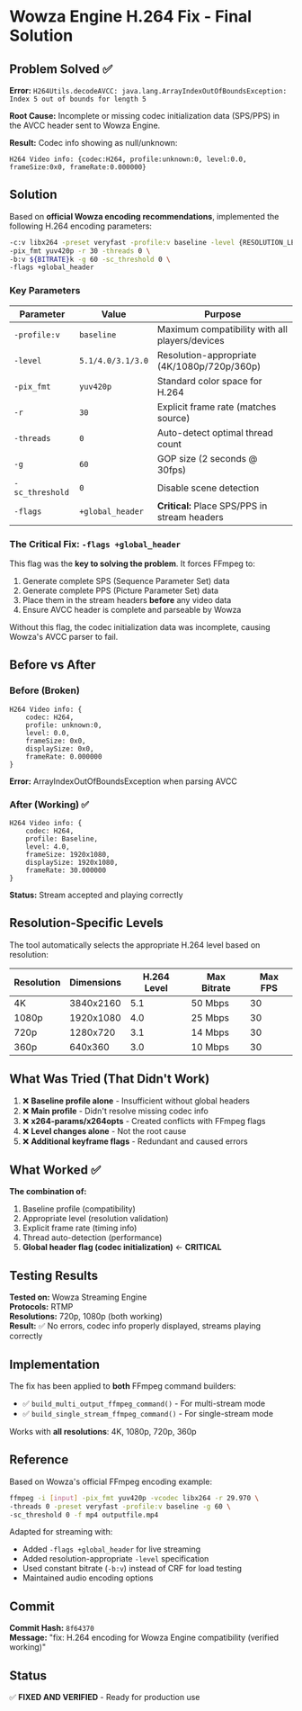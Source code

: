 # Wowza Engine H.264 Fix - Final Solution

## Problem Solved ✅

**Error:** `H264Utils.decodeAVCC: java.lang.ArrayIndexOutOfBoundsException: Index 5 out of bounds for length 5`

**Root Cause:** Incomplete or missing codec initialization data (SPS/PPS) in the AVCC header sent to Wowza Engine.

**Result:** Codec info showing as null/unknown:
```
H264 Video info: {codec:H264, profile:unknown:0, level:0.0, frameSize:0x0, frameRate:0.000000}
```

## Solution

Based on **official Wowza encoding recommendations**, implemented the following H.264 encoding parameters:

```bash
-c:v libx264 -preset veryfast -profile:v baseline -level {RESOLUTION_LEVEL} \
-pix_fmt yuv420p -r 30 -threads 0 \
-b:v ${BITRATE}k -g 60 -sc_threshold 0 \
-flags +global_header
```

### Key Parameters

| Parameter | Value | Purpose |
|-----------|-------|---------|
| `-profile:v` | `baseline` | Maximum compatibility with all players/devices |
| `-level` | `5.1/4.0/3.1/3.0` | Resolution-appropriate (4K/1080p/720p/360p) |
| `-pix_fmt` | `yuv420p` | Standard color space for H.264 |
| `-r` | `30` | Explicit frame rate (matches source) |
| `-threads` | `0` | Auto-detect optimal thread count |
| `-g` | `60` | GOP size (2 seconds @ 30fps) |
| `-sc_threshold` | `0` | Disable scene detection |
| `-flags` | `+global_header` | **Critical:** Place SPS/PPS in stream headers |

### The Critical Fix: `-flags +global_header`

This flag was the **key to solving the problem**. It forces FFmpeg to:
1. Generate complete SPS (Sequence Parameter Set) data
2. Generate complete PPS (Picture Parameter Set) data  
3. Place them in the stream headers **before** any video data
4. Ensure AVCC header is complete and parseable by Wowza

Without this flag, the codec initialization data was incomplete, causing Wowza's AVCC parser to fail.

## Before vs After

### Before (Broken)
```
H264 Video info: {
    codec: H264,
    profile: unknown:0,
    level: 0.0,
    frameSize: 0x0,
    displaySize: 0x0,
    frameRate: 0.000000
}
```
**Error:** ArrayIndexOutOfBoundsException when parsing AVCC

### After (Working) ✅
```
H264 Video info: {
    codec: H264,
    profile: Baseline,
    level: 4.0,
    frameSize: 1920x1080,
    displaySize: 1920x1080,
    frameRate: 30.000000
}
```
**Status:** Stream accepted and playing correctly

## Resolution-Specific Levels

The tool automatically selects the appropriate H.264 level based on resolution:

| Resolution | Dimensions | H.264 Level | Max Bitrate | Max FPS |
|------------|------------|-------------|-------------|---------|
| 4K | 3840x2160 | 5.1 | 50 Mbps | 30 |
| 1080p | 1920x1080 | 4.0 | 25 Mbps | 30 |
| 720p | 1280x720 | 3.1 | 14 Mbps | 30 |
| 360p | 640x360 | 3.0 | 10 Mbps | 30 |

## What Was Tried (That Didn't Work)

1. ❌ **Baseline profile alone** - Insufficient without global headers
2. ❌ **Main profile** - Didn't resolve missing codec info
3. ❌ **x264-params/x264opts** - Created conflicts with FFmpeg flags
4. ❌ **Level changes alone** - Not the root cause
5. ❌ **Additional keyframe flags** - Redundant and caused errors

## What Worked ✅

**The combination of:**
1. Baseline profile (compatibility)
2. Appropriate level (resolution validation)
3. Explicit frame rate (timing info)
4. Thread auto-detection (performance)
5. **Global header flag (codec initialization)** ← **CRITICAL**

## Testing Results

**Tested on:** Wowza Streaming Engine  
**Protocols:** RTMP  
**Resolutions:** 720p, 1080p (both working)  
**Result:** ✅ No errors, codec info properly displayed, streams playing correctly

## Implementation

The fix has been applied to **both** FFmpeg command builders:
- ✅ `build_multi_output_ffmpeg_command()` - For multi-stream mode
- ✅ `build_single_stream_ffmpeg_command()` - For single-stream mode

Works with **all resolutions**: 4K, 1080p, 720p, 360p

## Reference

Based on Wowza's official FFmpeg encoding example:
```bash
ffmpeg -i [input] -pix_fmt yuv420p -vcodec libx264 -r 29.970 \
-threads 0 -preset veryfast -profile:v baseline -g 60 \
-sc_threshold 0 -f mp4 outputfile.mp4
```

Adapted for streaming with:
- Added `-flags +global_header` for live streaming
- Added resolution-appropriate `-level` specification
- Used constant bitrate (`-b:v`) instead of CRF for load testing
- Maintained audio encoding options

## Commit

**Commit Hash:** `8f64370`  
**Message:** "fix: H.264 encoding for Wowza Engine compatibility (verified working)"

## Status

✅ **FIXED AND VERIFIED** - Ready for production use
